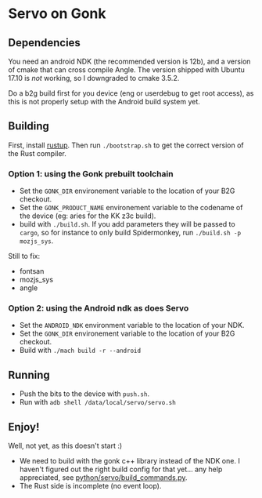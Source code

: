 # Servo on Gonk

## Dependencies

You need an android NDK (the recommended version is 12b), and a version of cmake that can cross compile Angle. The version shipped with Ubuntu 17.10 is *not* working, so I downgraded to cmake 3.5.2.

Do a b2g build first for you device (eng or userdebug to get root access), as this is not properly setup with the Android build system yet.

## Building

First, install [rustup](https://rustup.rs/). Then run `./bootstrap.sh` to get the correct version of the Rust compiler.

### Option 1: using the Gonk prebuilt toolchain
- Set the `GONK_DIR` environement variable to the location of your B2G checkout.
- Set the `GONK_PRODUCT_NAME` environement variable to the codename of the device (eg: aries for the KK z3c build).
- build with `./build.sh`. If you add parameters they will be passed to `cargo`, so for instance to only build Spidermonkey, run `./build.sh -p mozjs_sys`.

Still to fix:
- fontsan
- mozjs_sys
- angle

### Option 2: using the Android ndk as does Servo
- Set the `ANDROID_NDK` environment variable to the location of your NDK.
- Set the `GONK_DIR` environement variable to the location of your B2G checkout.
- Build with `./mach build -r --android`

## Running

- Push the bits to the device with `push.sh`.
- Run with `adb shell /data/local/servo/servo.sh`

## Enjoy!

Well, not yet, as this doesn't start :)

- We need to build with the gonk c++ library instead of the NDK one. I haven't figured out the right build config for that yet... any help appreciated, see [python/servo/build_commands.py](python/servo/build_commands.py).
- The Rust side is incomplete (no event loop).
